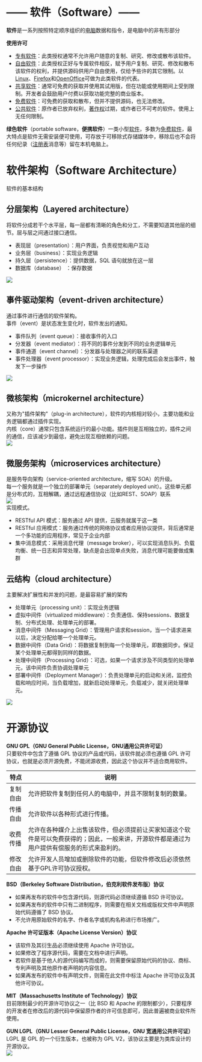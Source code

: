 

# —— 软件（Software）——
**软件**是一系列按照特定顺序组织的[电脑](https://zh.wikipedia.org/wiki/%E9%9B%BB%E8%85%A6)数据和指令，是电脑中的非有形部分

**使用许可**

- [专有软件](https://zh.wikipedia.org/wiki/%E4%B8%93%E6%9C%89%E8%BD%AF%E4%BB%B6)：此类授权通常不允许用户随意的复制、研究、修改或散布该软件。
- [自由软件](https://zh.wikipedia.org/wiki/%E8%87%AA%E7%94%B1%E8%BB%9F%E9%AB%94)：此类授权正好与专属软件相反，赋予用户复制、研究、修改和散布该软件的权利，并提供源码供用户自由使用，仅给予些许的其它限制。以[Linux](https://zh.wikipedia.org/wiki/Linux)、[Firefox](https://zh.wikipedia.org/wiki/Firefox)和[OpenOffice](https://zh.wikipedia.org/wiki/OpenOffice)可做为此类软件的代表。
- [共享软件](https://zh.wikipedia.org/wiki/%E5%85%B1%E4%BA%AB%E8%BB%9F%E9%AB%94)：通常可免费的获取并使用其试用版，但在功能或使用期间上受到限制。开发者会鼓励用户付费以获取功能完整的商业版本。
- [免费软件](https://zh.wikipedia.org/wiki/%E5%85%8D%E8%B2%BB%E8%BB%9F%E9%AB%94)：可免费的获取和散布，但并不提供源码，也无法修改。
- [公共软件](https://zh.wikipedia.org/wiki/%E5%85%AC%E6%9C%89%E9%A0%98%E5%9F%9F)：原作者已放弃权利，[著作权](https://zh.wikipedia.org/wiki/%E8%91%97%E4%BD%9C%E6%AC%8A)过期，或作者已不可考的软件。使用上无任何限制。



**绿色软件**（portable software，**便携软件**）一类小型[软件](https://zh.wikipedia.org/wiki/%E8%BB%9F%E9%AB%94)，多数为[免费软件](https://zh.wikipedia.org/wiki/%E5%85%8D%E8%B2%BB%E8%BB%9F%E9%AB%94)，最大特点是软件无需安装便可使用，可存放于可移除式存储媒体中，移除后也不会将任何纪录（[注册表](https://zh.wikipedia.org/wiki/%E6%B3%A8%E5%86%8C%E8%A1%A8)消息等）留在本机电脑上。



# 软件架构（Software Architecture）
软件的基本结构


## 分层架构（Layered architecture）
将软件分成若干个水平层，每一层都有清晰的角色和分工，不需要知道其他层的细节。层与层之间通过接口通信。

- 表现层（presentation）：用户界面，负责视觉和用户互动
- 业务层（business）：实现业务逻辑
- 持久层（persistence）：提供数据，SQL 语句就放在这一层
- 数据库（database） ：保存数据

![](http://www.ruanyifeng.com/blogimg/asset/2016/bg2016090303.png#crop=0&crop=0&crop=1&crop=1&id=d7Goo&originHeight=511&originWidth=750&originalType=binary&ratio=1&rotation=0&showTitle=false&status=done&style=none&title=)

## 事件驱动架构（event-driven architecture）
通过事件进行通信的软件架构。  <br />  事件（event）是状态发生变化时，软件发出的通知。

- 事件队列（event queue）：接收事件的入口
- 分发器（event mediator）：将不同的事件分发到不同的业务逻辑单元
- 事件通道（event channel）：分发器与处理器之间的联系渠道
- 事件处理器（event processor）：实现业务逻辑，处理完成后会发出事件，触发下一步操作

![](http://www.ruanyifeng.com/blogimg/asset/2016/bg2016090304.png#crop=0&crop=0&crop=1&crop=1&id=JUJDi&originHeight=578&originWidth=750&originalType=binary&ratio=1&rotation=0&showTitle=false&status=done&style=none&title=)

## 微核架构（microkernel architecture）
又称为"插件架构"（plug-in architecture），软件的内核相对较小，主要功能和业务逻辑都通过插件实现。  <br />  内核（core）通常只包含系统运行的最小功能。插件则是互相独立的，插件之间的通信，应该减少到最低，避免出现互相依赖的问题。  <br />  ![](http://www.ruanyifeng.com/blogimg/asset/2016/bg2016090306.png#crop=0&crop=0&crop=1&crop=1&id=eAuUP&originHeight=487&originWidth=722&originalType=binary&ratio=1&rotation=0&showTitle=false&status=done&style=none&title=)

## 微服务架构（microservices architecture）
是服务导向架构（service-oriented architecture，缩写 SOA）的升级。  <br />  每一个服务就是一个独立的部署单元（separately deployed unit）。这些单元都是分布式的，互相解耦，通过远程通信协议（比如REST、SOAP）联系  <br />  ![](http://www.ruanyifeng.com/blogimg/asset/2016/bg2016090307.png#crop=0&crop=0&crop=1&crop=1&id=kXDwk&originHeight=460&originWidth=750&originalType=binary&ratio=1&rotation=0&showTitle=false&status=done&style=none&title=)  <br />  实现模式。

- RESTful API 模式：服务通过 API 提供，云服务就属于这一类
- RESTful 应用模式：服务通过传统的网络协议或者应用协议提供，背后通常是一个多功能的应用程序，常见于企业内部
- 集中消息模式：采用消息代理（message broker），可以实现消息队列、负载均衡、统一日志和异常处理，缺点是会出现单点失败，消息代理可能要做成集群

## 云结构（cloud architecture）
主要解决扩展性和并发的问题，是最容易扩展的架构

- 处理单元（processing unit）：实现业务逻辑
- 虚拟中间件（virtualized middleware）：负责通信、保持sessions、数据复制、分布式处理、处理单元的部署。
- 消息中间件（Messaging Grid）：管理用户请求和session，当一个请求进来以后，决定分配给哪一个处理单元。
- 数据中间件（Data Grid）：将数据复制到每一个处理单元，即数据同步。保证某个处理单元都得到同样的数据。
- 处理中间件（Processing Grid）：可选，如果一个请求涉及不同类型的处理单元，该中间件负责协调处理单元
- 部署中间件（Deployment Manager）：负责处理单元的启动和关闭，监控负载和响应时间，当负载增加，就新启动处理单元，负载减少，就关闭处理单元。

![](http://www.ruanyifeng.com/blogimg/asset/2016/bg2016090311.png#crop=0&crop=0&crop=1&crop=1&id=cVtlo&originHeight=402&originWidth=750&originalType=binary&ratio=1&rotation=0&showTitle=false&status=done&style=none&title=)

# 开源协议

**GNU GPL（GNU General Public License，GNU通用公共许可证）**  <br />  只要软件中包含了遵循 GPL 协议的产品或代码，该软件就必须也遵循 GPL 许可协议，也就是必须开源免费，不能闭源收费，因此这个协议并不适合商用软件。

| 特点 | 说明 |
| --- | --- |
| 复制自由 | 允许把软件复制到任何人的电脑中，并且不限制复制的数量。 |
| 传播自由 | 允许软件以各种形式进行传播。 |
| 收费传播 | 允许在各种媒介上出售该软件，但必须提前让买家知道这个软件是可以免费获得的；因此，一般来讲，开源软件都是通过为用户提供有偿服务的形式来盈利的。 |
| 修改自由 | 允许开发人员增加或删除软件的功能，但软件修改后必须依然基于GPL许可协议授权。 |



**BSD（Berkeley Software Distribution，伯克利软件发布版）协议**

- 如果再发布的软件中包含源代码，则源代码必须继续遵循 BSD 许可协议。
- 如果再发布的软件中只有二进制程序，则需要在相关文档或版权文件中声明原始代码遵循了 BSD 协议。
- 不允许用原始软件的名字、作者名字或机构名称进行市场推广。


**Apache 许可证版本（Apache License Version）协议**

- 该软件及其衍生品必须继续使用 Apache 许可协议。
- 如果修改了程序源代码，需要在文档中进行声明。
- 若软件是基于他人的源代码编写而成的，则需要保留原始代码的协议、商标、专利声明及其他原作者声明的内容信息。
- 如果再发布的软件中有声明文件，则需在此文件中标注 Apache 许可协议及其他许可协议。


**MIT（Massachusetts Institute of Technology）协议**  <br />  目前限制最少的开源许可协议之一（比 BSD 和 Apache 的限制都少），只要程序的开发者在修改后的源代码中保留原作者的许可信息即可，因此普遍被商业软件所使用。

**GUN LGPL（GNU Lesser General Public License，GNU 宽通用公共许可证）**  <br />  LGPL 是 GPL 的一个衍生版本，也被称为 GPL V2，该协议主要是为类库设计的开源协议。  <br />  ![](http://c.biancheng.net/uploads/allimg/190328/1-1Z32QI643931.gif#crop=0&crop=0&crop=1&crop=1&id=xyaa4&originHeight=605&originWidth=1000&originalType=binary&ratio=1&rotation=0&showTitle=false&status=done&style=none&title=)
